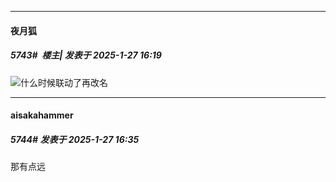 ﻿
*****

####  夜月狐  
##### 5743#         楼主| 发表于 2025-1-27 16:19

<img src="https://static.saraba1st.com/image/smiley/face2017/009.gif" referrerpolicy="no-referrer">什么时候联动了再改名


*****

####  aisakahammer  
##### 5744#       发表于 2025-1-27 16:35

那有点远

